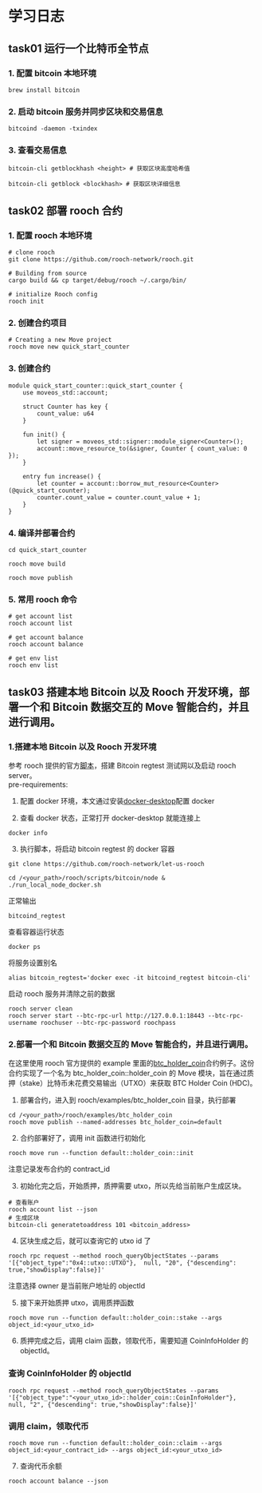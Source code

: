 # 学习日志

## task01 运行一个比特币全节点

### 1. 配置 bitcoin 本地环境

```shell
brew install bitcoin
```

### 2. 启动 bitcoin 服务并同步区块和交易信息

```shell
bitcoind -daemon -txindex
```

### 3. 查看交易信息

```shell
bitcoin-cli getblockhash <height> # 获取区块高度哈希值

bitcoin-cli getblock <blockhash> # 获取区块详细信息
```

## task02 部署 rooch 合约

### 1. 配置 rooch 本地环境

```shell
# clone rooch
git clone https://github.com/rooch-network/rooch.git

# Building from source
cargo build && cp target/debug/rooch ~/.cargo/bin/

# initialize Rooch config
rooch init
```

### 2. 创建合约项目

```shell
# Creating a new Move project
rooch move new quick_start_counter
```

### 3. 创建合约

```move
module quick_start_counter::quick_start_counter {
    use moveos_std::account;

    struct Counter has key {
        count_value: u64
    }

    fun init() {
        let signer = moveos_std::signer::module_signer<Counter>();
        account::move_resource_to(&signer, Counter { count_value: 0 });
    }

    entry fun increase() {
        let counter = account::borrow_mut_resource<Counter>(@quick_start_counter);
        counter.count_value = counter.count_value + 1;
    }
}
```

### 4. 编译并部署合约

```shell
cd quick_start_counter

rooch move build

rooch move publish
```

### 5. 常用 rooch 命令

```shell
# get account list
rooch account list

# get account balance
rooch account balance

# get env list
rooch env list
```

## task03 搭建本地 Bitcoin 以及 Rooch 开发环境，部署一个和 Bitcoin 数据交互的 Move 智能合约，并且进行调用。

### 1.搭建本地 Bitcoin 以及 Rooch 开发环境

参考 rooch 提供的官方[脚本](https://github.com/rooch-network/rooch/tree/main/scripts/bitcoin)，搭建 Bitcoin regtest 测试网以及启动 rooch server。  
pre-requirements:

1. 配置 docker 环境，本文通过安装[docker-desktop](https://www.docker.com/products/docker-desktop/)配置 docker

2. 查看 docker 状态，正常打开 docker-desktop 就能连接上

```shell
docker info
```

3. 执行脚本，将启动 bitcoin regtest 的 docker 容器

```shell
git clone https://github.com/rooch-network/let-us-rooch

cd /<your_path>/rooch/scripts/bitcoin/node & ./run_local_node_docker.sh
```

正常输出

```shell
bitcoind_regtest
```

查看容器运行状态

```shell
docker ps
```

将服务设置别名

```shell
alias bitcoin_regtest='docker exec -it bitcoind_regtest bitcoin-cli'
```

启动 rooch 服务并清除之前的数据

```shell
rooch server clean
rooch server start --btc-rpc-url http://127.0.0.1:18443 --btc-rpc-username roochuser --btc-rpc-password roochpass
```

### 2.部署一个和 Bitcoin 数据交互的 Move 智能合约，并且进行调用。

在这里使用 rooch 官方提供的 example 里面的[btc_holder_coin](https://github.com/rooch-network/rooch/tree/main/examples/btc_holder_coin)合约例子。这份合约实现了一个名为 btc_holder_coin::holder_coin 的 Move 模块，旨在通过质押（stake）比特币未花费交易输出（UTXO）来获取 BTC Holder Coin (HDC)。

1. 部署合约，进入到 rooch/examples/btc_holder_coin 目录，执行部署

```
cd /<your_path>/rooch/examples/btc_holder_coin
rooch move publish --named-addresses btc_holder_coin=default
```

2. 合约部署好了，调用 init 函数进行初始化

```
rooch move run --function default::holder_coin::init
```

注意记录发布合约的 contract_id

3. 初始化完之后，开始质押，质押需要 utxo，所以先给当前账户生成区块。

```
# 查看账户
rooch account list --json
# 生成区块
bitcoin-cli generatetoaddress 101 <bitcoin_address>
```

4. 区块生成之后，就可以查询它的 utxo id 了

```
rooch rpc request --method rooch_queryObjectStates --params '[{"object_type":"0x4::utxo::UTXO"},  null, "20", {"descending": true,"showDisplay":false}]'
```

注意选择 owner 是当前账户地址的 objectId

5. 接下来开始质押 utxo，调用质押函数

```
rooch move run --function default::holder_coin::stake --args object_id:<your_utxo_id>
```

6. 质押完成之后，调用 claim 函数，领取代币，需要知道 CoinInfoHolder 的 objectId。

### 查询 CoinInfoHolder 的 objectId

```
rooch rpc request --method rooch_queryObjectStates --params '[{"object_type":"<your_utxo_id>::holder_coin::CoinInfoHolder"},  null, "2", {"descending": true,"showDisplay":false}]'
```

### 调用 claim，领取代币

```
rooch move run --function default::holder_coin::claim --args object_id:<your_contract_id> --args object_id:<your_utxo_id>
```

7. 查询代币余额

```
rooch account balance --json
```
